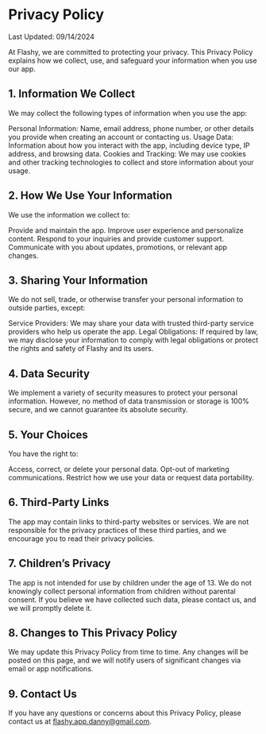 # Privacy Policy
Last Updated: 09/14/2024

At Flashy, we are committed to protecting your privacy. This Privacy Policy explains how we collect, use, and safeguard your information when you use our app.

## 1. Information We Collect
We may collect the following types of information when you use the app:

Personal Information: Name, email address, phone number, or other details you provide when creating an account or contacting us.
Usage Data: Information about how you interact with the app, including device type, IP address, and browsing data.
Cookies and Tracking: We may use cookies and other tracking technologies to collect and store information about your usage.

## 2. How We Use Your Information
We use the information we collect to:

Provide and maintain the app.
Improve user experience and personalize content.
Respond to your inquiries and provide customer support.
Communicate with you about updates, promotions, or relevant app changes.

## 3. Sharing Your Information
We do not sell, trade, or otherwise transfer your personal information to outside parties, except:

Service Providers: We may share your data with trusted third-party service providers who help us operate the app.
Legal Obligations: If required by law, we may disclose your information to comply with legal obligations or protect the rights and safety of Flashy and its users.

## 4. Data Security
We implement a variety of security measures to protect your personal information. However, no method of data transmission or storage is 100% secure, and we cannot guarantee its absolute security.

## 5. Your Choices
You have the right to:

Access, correct, or delete your personal data.
Opt-out of marketing communications.
Restrict how we use your data or request data portability.

## 6. Third-Party Links
The app may contain links to third-party websites or services. We are not responsible for the privacy practices of these third parties, and we encourage you to read their privacy policies.

## 7. Children’s Privacy
The app is not intended for use by children under the age of 13. We do not knowingly collect personal information from children without parental consent. If you believe we have collected such data, please contact us, and we will promptly delete it.

## 8. Changes to This Privacy Policy
We may update this Privacy Policy from time to time. Any changes will be posted on this page, and we will notify users of significant changes via email or app notifications.

## 9. Contact Us
If you have any questions or concerns about this Privacy Policy, please contact us at flashy.app.danny@gmail.com.
